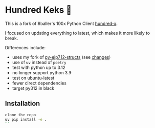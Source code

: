 # Hundred Keks 🤪

This is a fork of 8baller's 100x Python Client [hundred-x](https://github.com/8ball030/hundred_x).

I focused on updating everything to latest, which makes it more likely to break.

Differences include:
- uses my fork of [py-eip712-structs](https://github.com/wakamex/py-eip712-structs) (see [changes](https://github.com/wakamex/py-eip712-structs?tab=readme-ov-file#changes-in-12))
- use of `uv` instead of `poetry`
- test with python up to 3.12
- no longer support python 3.9
- test on ubuntu-latest
- fewer direct dependencies
- target py312 in black


## Installation
```bash
clone the repo
uv pip install -e .
``